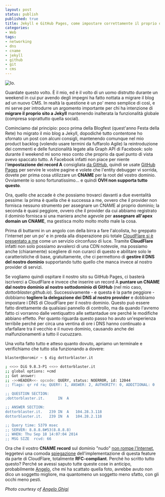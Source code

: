 ```yaml
---
layout: post
status: publish
published: true
title: Jekyll e GitHub Pages, come impostare correttamente il proprio dominio
categories:
- Web
tags:
- networking
- dns
- cname
- jekyll
- github
- git
- cms
---
```


![Io.](https://farm4.staticflickr.com/3921/15222489276_1425af268a_b.jpg)

Guardate questo volto. È il mio, ed è il volto di un uomo distrutto durante un weekend in cui pur avendo degli impegni ha fatto nottata a migrare il blog ad un nuovo CMS. In realtà la questione è un po' meno semplice di così, e mi serve per introdurre un argomento importante per chi ha intenzione di **migrare  il proprio sito a Jekyll** mantenendo inalterata la funzionalità globale (compresa soprattutto quella social).

Cominciamo dal principio: poco prima della Blogfest (quest'anno Festa della Rete) ho migrato il mio blog a Jekyll, dopodiché tutto contentone ho sfornato un post con alcuni consigli, mantenendo comunque nel mio product backlog (volendo usare termini da fuffarolo Agile) la reintroduzione dei commenti e delle funzionalità legate alla Graph API di Facebook: solo durante il weekend mi sono reso conto che proprio da quel punto di vista avevo spaccato tutto. A Facebook infatti non piace per niente l'**impostazione dei record A** consigliata [da GitHub](https://help.github.com/articles/tips-for-configuring-an-a-record-with-your-dns-provider), quindi se usate [GitHub Pages](https://pages.github.com/) per servire le vostre pagine e volete che l'entity debugger vi sorrida, dovete per prima cosa utilizzare un **CNAME** per la root del vostro dominio. Ovviamente io sono fortunatissimo... e quindi **OVH non supporta tutto questo**.

Ora, quello che accade è che possiamo trovarci davanti a due eventalità pessime: la prima è quella che è successa a me, ovvero che il provider non fornisca nessuno strumento per assegnare un CNAME al proprio dominio; la seconda è quasi peggiore, ovvero che il provider da cui abbiamo registrato il dominio fornisca si una maniera anche agevole per **assegnare all'apex domain un CNAME**, ma gestisca molto molto molto male la cosa.

Prima di buttarmi in un angolo con della birra a fare l'alcolista, ho greppato l'internet per un po' e in preda alla disperazione più totale [CloudFlare si è presentato a me](http://davidensinger.com/2014/04/transferring-the-dns-from-namecheap-to-cloudflare-for-github-pages/) come un servizio circonfuso di luce. Tramite **CloudFlare** infatti non solo possiamo avvalerci di una CDN notevole, ma possiamo anche (chiaramente) scegliere di non curarci di questo e abilitare solo le caratteristiche di base, gratuitamente, che ci permettono di **gestire il DNS del nostro dominio** supportando tutto quello che manca invece al nostro provider di servizi.

Se vogliamo quindi ospitare il nostro sito su GitHub Pages, ci basterà iscriverci a CloudFlare e invece che inserire un record A **puntare un CNAME dal nostro dominio al nostro sottodominio di GitHub** (nel mio caso, _dottorblaster.github.io_). Successivamente - e questa è la parte peggiore - dobbiamo **togliere la delegazione dei DNS al nostro provider** e dobbiamo impostare i DNS di CloudFlare per il nostro dominio. Questo può essere fatto direttamente da qualsiasi pannello di controllo, ma da quando l'avremo fatto ci vorranno dalle ventiquattro alle settantadue ore perché le modifiche abbiano effetto. Per quanto riguarda questo passo ho avuto un'esperienza terribile perché per circa una ventina di ore i DNS hanno continuato a sfarfallare tra il vecchio e il nuovo dominio, causando anche dei malfunzionamenti a tutto il cucuzzaro.

Una volta fatto tutto e atteso quanto dovuto, apriamo un terminale e verifichiamo che tutto stia funzionando a dovere:

```bash
blaster@boromir ~ $ dig dottorblaster.it

; <<>> DiG 9.8.3-P1 <<>> dottorblaster.it
;; global options: +cmd
;; Got answer:
;; ->>HEADER<<- opcode: QUERY, status: NOERROR, id: 12044
;; flags: qr rd ra; QUERY: 1, ANSWER: 2, AUTHORITY: 0, ADDITIONAL: 0

;; QUESTION SECTION:
;dottorblaster.it.		IN	A

;; ANSWER SECTION:
dottorblaster.it.	239	IN	A	104.28.3.118
dottorblaster.it.	239	IN	A	104.28.2.118

;; Query time: 5379 msec
;; SERVER: 8.8.8.8#53(8.8.8.8)
;; WHEN: Thu Sep 18 14:07:04 2014
;; MSG SIZE  rcvd: 66
```

Ora che il vostro **CNAME record** sul dominio "nudo" [non rompe l'Internet](http://blog.iwantmyname.com/2014/01/why-alias-type-records-break-the-internet.html), leggetevi una comoda [spiegazione](https://support.cloudflare.com/hc/en-us/articles/200169056-CNAME-Flattening-RFC-compliant-support-for-CNAME-at-the-root) dell'implementazione di questa feature da parte di CloudFlare, totalmente **RFC-compliant**. Perché ho scritto tutto questo? Perché se avessi saputo tutte queste cose in anticipo, probabilmente [Angelo](http://angelo.ghigi.com/), che mi ha scattato quella foto, avrebbe avuto non dico un soggetto migliore, ma quantomeno un soggetto meno sfatto, con gli occhi meno pesti.

_Photo courtesy of [Angelo Ghigi](https://www.flickr.com/photos/aghigi/15222489276/)_
